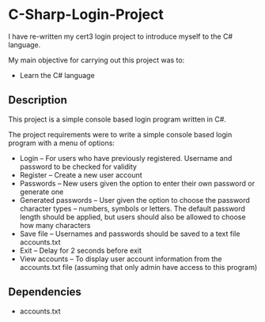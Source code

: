 # C-Sharp-Login-Project
I have re-written my cert3 login project to introduce myself to the C# language.

My main objective for carrying out this project was to:
- Learn the C# language

## Description

This project is a simple console based login program written in C#.

The project requirements were to write a simple console based login program with a menu of options:
- Login – For users who have previously registered. Username and password to be checked for validity
- Register – Create a new user account
- Passwords – New users given the option to enter their own password or generate one
- Generated passwords – User given the option to choose the password character types – numbers, symbols or letters. The default password
length should be applied, but users should also be allowed to choose how many characters
- Save file – Usernames and passwords should be saved to a text file accounts.txt
- Exit – Delay for 2 seconds before exit
- View accounts – To display user account information from the accounts.txt file (assuming that only admin have access to this program)

## Dependencies

- accounts.txt
